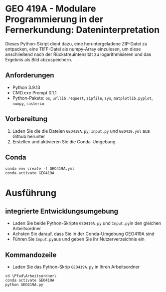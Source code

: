 # GEO 419A - Modulare Programmierung in der Fernerkundung: Dateninterpretation #

Dieses Python-Skript dient dazu, eine heruntergeladene ZIP-Datei zu entpacken, eine TIFF-Datei als numpy-Array einzulesen, um diese anschließend nach der Rückstreuintensität zu logarithmisieren und das Ergebnis als Bild abzuspeichern.

## Anforderungen ##

- Python 3.9.13 
- CMD.exe Prompt 0.1.1
- Python-Pakete: `os`, `urllib.request`, `zipfile`, `sys`, `matplotlib.pyplot`, `numpy`, `rasterio`

## Vorbereitung ##

1. Laden Sie die die Dateien `GEO419A.py`, `Input.py` und `GEO419.yml` aus Github herunter
2. Erstellen und aktivieren Sie die Conda-Umgebung

## Conda ##

```
conda env create -f GEO419A.yml
conda activate GEO419A
```

# Ausführung #

## integrierte Entwicklungsumgebung ##

- Laden Sie beide Python-Skripte `GEO419A.py` und `Input.py`in den gleichen Arbeitsordner 
- Achsten Sie darauf, dass Sie in der Conda-Umgebung GEO419A sind
- Führen Sie `Input.py`aus und geben Sie ihr Nutzerverzeichnis ein


## Kommandozeile ##

- Laden Sie das Python-Skrip `GEO419A.py` in Ihren Arbeitsordner
```
cd \Pfad\Arbeitsordner\
conda activate GEO419A
python GEO419A.py
```

